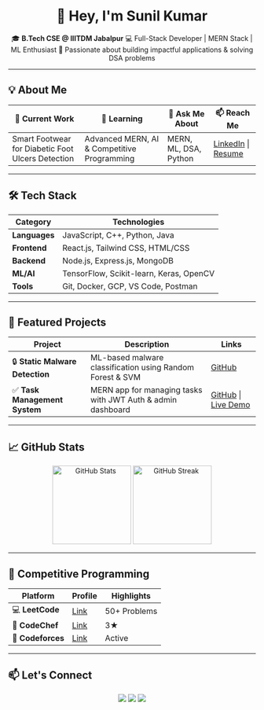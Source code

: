 <h1 align="center">👋 Hey, I'm Sunil Kumar</h1>
<p align="center">
🎓 <b>B.Tech CSE @ IIITDM Jabalpur</b>  
💻 Full-Stack Developer | MERN Stack | ML Enthusiast  
🚀 Passionate about building impactful applications & solving DSA problems
</p>

---

## 💡 About Me

| 🔭 Current Work | 🌱 Learning | 💬 Ask Me About | 📫 Reach Me |
|-----------------|------------|----------------|-------------|
| Smart Footwear for Diabetic Foot Ulcers Detection | Advanced MERN, AI & Competitive Programming | MERN, ML, DSA, Python | [LinkedIn](https://www.linkedin.com/in/sunil-kumar-549595225/) \| [Resume](https://docs.google.com/document/d/12K0DEdrbOKQlR_CPY16090AXu5Z7WstI/edit?usp=sharing&ouid=104633154786754293958&rtpof=true&sd=true) |

---

## 🛠️ Tech Stack

| **Category** | **Technologies** |
|--------------|------------------|
| **Languages** | JavaScript, C++, Python, Java |
| **Frontend** | React.js, Tailwind CSS, HTML/CSS |
| **Backend** | Node.js, Express.js, MongoDB |
| **ML/AI** | TensorFlow, Scikit-learn, Keras, OpenCV |
| **Tools** | Git, Docker, GCP, VS Code, Postman |

---

## 📌 Featured Projects

| Project | Description | Links |
|---------|-------------|-------|
| 🔒 **Static Malware Detection** | ML-based malware classification using Random Forest & SVM | [GitHub](https://github.com/ankitsunil530/Static-Malware-Detection-) |
| ✅ **Task Management System** | MERN app for managing tasks with JWT Auth & admin dashboard | [GitHub](#) \| [Live Demo](#) |

---

## 📈 GitHub Stats

<p align="center">
<img src="https://github-readme-stats.vercel.app/api?username=ankitsunil530&show_icons=true&theme=radical" alt="GitHub Stats" height="160"/>  
<img src="https://github-readme-streak-stats.herokuapp.com/?user=ankitsunil530&theme=radical" alt="GitHub Streak" height="160"/>
</p>

---

## 🧠 Competitive Programming

| Platform | Profile | Highlights |
|----------|---------|------------|
| 💻 **LeetCode** | [Link](https://leetcode.com/ankitsunil530) | 50+ Problems |
| 🚀 **CodeChef** | [Link](https://www.codechef.com/users/ankitsunil530) | 3★ |
| 🧠 **Codeforces** | [Link](https://codeforces.com/profile/ankitsunil530) | Active |

---

## 📫 Let's Connect

<p align="center">
<a href="https://www.linkedin.com/in/sunil-kumar-549595225/"><img src="https://img.shields.io/badge/LinkedIn-blue?logo=linkedin&logoColor=white" /></a>
<a href="https://github.com/ankitsunil530"><img src="https://img.shields.io/badge/GitHub-black?logo=github&logoColor=white" /></a>
<a href="#"><img src="https://img.shields.io/badge/Portfolio-grey" /></a>
</p>
